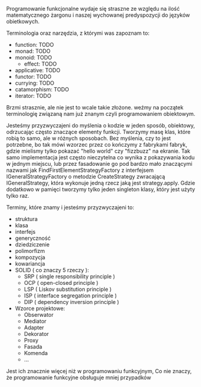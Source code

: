 Programowanie funkcjonalne wydaje się straszne ze względu na ilość matematycznego żargonu i naszej wychowanej
predyspozycji do języków obietkowych.

Terminologia oraz narzędzia, z którymi was zapoznam to:

- function: TODO
- monad: TODO
- monoid: TODO
  - effect: TODO
- applicative: TODO
- functor: TODO
- currying: TODO
- catamorphism: TODO
- iterator: TODO

Brzmi strasznie, ale nie jest to wcale takie złożone. weźmy na początek terminologię związaną nam już znanym czyli
programowaniem obiektowym.

Jesteśmy przyzwyczajeni do myślenia o kodzie w jeden sposób, obiektowy, odrzucając często znaczące elementy funkcji.
Tworzymy masę klas, które robią to samo, ale w różnych sposobach. Bez myślenia, czy to jest potrzebne, bo tak mówi
wzorzec przez co kończymy z fabrykami fabryk, gdzie mielismy tylko pokazać
"hello world" czy "fizzbuzz" na ekranie. Tak samo implementacja jest często nieczytelna co wynika z pokazywania kodu w
jednym miejscu, lub przez fasadowanie go pod bardzo mało znaczącymi nazwami jak FindFirstElementStrategyFactory z
interfejsem IGeneralStrategyFactory o metodzie CreateStrategy zwracającą IGeneralStrategy, która wykonuje jedną rzecz
jaką jest strategy.apply. Gdzie dodatkowo w pamięci tworzymy tylko jeden singleton klasy, który jest użyty tylko raz.

Terminy, które znamy i jesteśmy przyzwyczajeni to:

- struktura
- klasa
- interfejs
- generyczność
- dziedziczenie
- polimorfizm
- kompozycja
- kowariancja
- SOLID ( co znaczy 5 rzeczy ):
    - SRP ( single responsibility principle )
    - OCP ( open-closed principle )
    - LSP ( Liskov substitution principle )
    - ISP ( interface segregation principle )
    - DIP ( dependency inversion principle )
- Wzorce projektowe:
    - Obserwator
    - Mediator
    - Adapter
    - Dekorator
    - Proxy
    - Fasada
    - Komenda
    - ...

Jest ich znacznie więcej niż w programowaniu funkcyjnym, Co nie znaczy, że programowanie funkcyjne obsługuje mniej
przypadków
